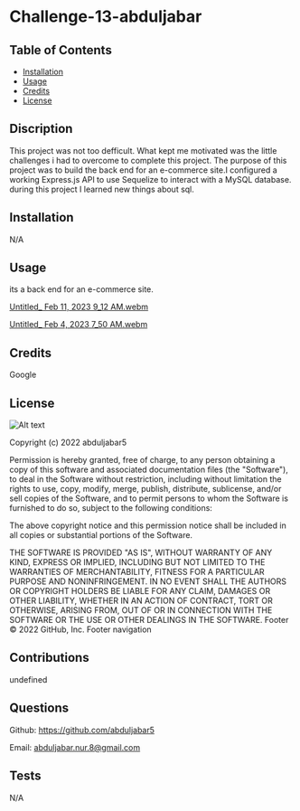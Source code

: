 # Challenge-13-abduljabar

## Table of Contents

- [Installation](#Installation)
- [Usage](#Usage)
- [Credits](#Credits)
- [License](#License)

## Discription
This project was not too defficult. What kept me motivated was the little challenges i had to overcome to complete this project. The purpose of this project was to build the back end for an e-commerce site.I configured a working Express.js API to use Sequelize to interact with a MySQL database. during this project I learned new things about sql.

## Installation

N/A

## Usage

its a back end for an e-commerce site.

[Untitled_ Feb 11, 2023 9_12 AM.webm](https://user-images.githubusercontent.com/115905200/218266285-777f0949-f0d3-4d3b-bb5b-f73dc952e792.webm)


[Untitled_ Feb 4, 2023 7_50 AM.webm](https://user-images.githubusercontent.com/115905200/216772098-08008f7b-3f36-40e7-a377-e1c1fdee0668.webm)


## Credits
Google

## License

![Alt text](https://img.shields.io/github/license/abduljabar5/Challenge-13-abduljabar)

Copyright (c) 2022 abduljabar5

Permission is hereby granted, free of charge, to any person obtaining a copy
of this software and associated documentation files (the "Software"), to deal
in the Software without restriction, including without limitation the rights
to use, copy, modify, merge, publish, distribute, sublicense, and/or sell
copies of the Software, and to permit persons to whom the Software is
furnished to do so, subject to the following conditions:

The above copyright notice and this permission notice shall be included in all
copies or substantial portions of the Software.

THE SOFTWARE IS PROVIDED "AS IS", WITHOUT WARRANTY OF ANY KIND, EXPRESS OR
IMPLIED, INCLUDING BUT NOT LIMITED TO THE WARRANTIES OF MERCHANTABILITY,
FITNESS FOR A PARTICULAR PURPOSE AND NONINFRINGEMENT. IN NO EVENT SHALL THE
AUTHORS OR COPYRIGHT HOLDERS BE LIABLE FOR ANY CLAIM, DAMAGES OR OTHER
LIABILITY, WHETHER IN AN ACTION OF CONTRACT, TORT OR OTHERWISE, ARISING FROM,
OUT OF OR IN CONNECTION WITH THE SOFTWARE OR THE USE OR OTHER DEALINGS IN THE
SOFTWARE.
Footer
© 2022 GitHub, Inc.
Footer navigation

## Contributions

undefined

## Questions

Github: https://github.com/abduljabar5

Email: abduljabar.nur.8@gmail.com

## Tests

N/A

